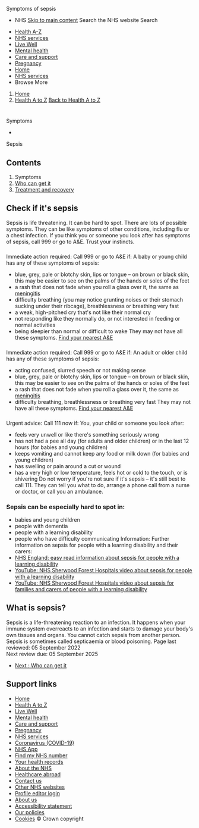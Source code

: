 
Symptoms of sepsis
 - NHS
[Skip to main content](#maincontent)
Search the NHS website
Search
* [Health A-Z](/conditions/)
* [NHS services](/nhs-services/)
* [Live Well](/live-well/)
* [Mental health](/mental-health/)
* [Care and support](/conditions/social-care-and-support-guide/)
* [Pregnancy](/pregnancy/)
* [Home](/)
* [NHS services](/nhs-services/)
* Browse
 More
1. [Home](/)
2. [Health A to Z](/conditions/)
[Back to 
 Health A to Z](/conditions/) 
# 
Symptoms
 
 - 
 Sepsis
## Contents
1. Symptoms
2. [Who can get it](/conditions/sepsis/who-can-get-it/)
3. [Treatment and recovery](/conditions/sepsis/treatment-and-recovery/)
## Check if it's sepsis
Sepsis is life threatening. It can be hard to spot.
There are lots of possible symptoms. They can be like symptoms of other conditions, including flu or a chest infection.
If you think you or someone you look after has symptoms of sepsis, call 999 or go to A&E. Trust your instincts.
### 
Immediate action required: Call 999 or go to A&E if:
A baby or young child has any of these symptoms of sepsis:
* blue, grey, pale or blotchy skin, lips or tongue – on brown or black skin, this may be easier to see on the palms of the hands or soles of the feet
* a rash that does not fade when you roll a glass over it, the same as [meningitis](/conditions/meningitis/)
* difficulty breathing (you may notice grunting noises or their stomach sucking under their ribcage), breathlessness or breathing very fast
* a weak, high-pitched cry that's not like their normal cry
* not responding like they normally do, or not interested in feeding or normal activities
* being sleepier than normal or difficult to wake
They may not have all these symptoms.
[Find your nearest A&E](https://www.nhs.uk/service-search/other-services/Accident-and-emergency-services/LocationSearch/428)
### 
Immediate action required: Call 999 or go to A&E if:
An adult or older child has any of these symptoms of sepsis:
* acting confused, slurred speech or not making sense
* blue, grey, pale or blotchy skin, lips or tongue – on brown or black skin, this may be easier to see on the palms of the hands or soles of the feet
* a rash that does not fade when you roll a glass over it, the same as [meningitis](/conditions/meningitis/)
* difficulty breathing, breathlessness or breathing very fast
They may not have all these symptoms.
[Find your nearest A&E](https://www.nhs.uk/service-search/other-services/Accident-and-emergency-services/LocationSearch/428)
### 
Urgent advice: Call 111 now if:
You, your child or someone you look after:
* feels very unwell or like there's something seriously wrong
* has not had a pee all day (for adults and older children) or in the last 12 hours (for babies and young children)
* keeps vomiting and cannot keep any food or milk down (for babies and young children)
* has swelling or pain around a cut or wound
* has a very high or low temperature, feels hot or cold to the touch, or is shivering
Do not worry if you're not sure if it's sepsis – it's still best to call 111.
They can tell you what to do, arrange a phone call from a nurse or doctor, or call you an ambulance.
### Sepsis can be especially hard to spot in:
* babies and young children
* people with dementia
* people with a learning disability
* people who have difficulty communicating
Information: 
Further information on sepsis for people with a learning disability and their carers:
* [NHS England: easy read information about sepsis for people with a learning disability](https://www.england.nhs.uk/publication/easy-read-information-sepsis/)
* [YouTube: NHS Sherwood Forest Hospitals video about sepsis for people with a learning disability](https://www.youtube.com/watch?v=6XM6wLe8u6Q&feature=youtu.be)
* [YouTube: NHS Sherwood Forest Hospitals video about sepsis for families and carers of people with a learning disability](https://www.youtube.com/watch?v=bGOpIoDrZPM&feature=youtu.be)
## What is sepsis?
Sepsis is a life-threatening reaction to an infection.
It happens when your immune system overreacts to an infection and starts to damage your body's own tissues and organs.
You cannot catch sepsis from another person.
Sepsis is sometimes called septicaemia or blood poisoning.
 Page last reviewed: 05 September 2022  
 Next review due: 05 September 2025
 
* [Next
:
Who can get it](/conditions/sepsis/who-can-get-it/)
## Support links
* [Home](/)
* [Health A to Z](/conditions/)
* [Live Well](/live-well/)
* [Mental health](/mental-health/)
* [Care and support](/conditions/social-care-and-support-guide/)
* [Pregnancy](/pregnancy/)
* [NHS services](/nhs-services/)
* [Coronavirus (COVID-19)](/conditions/coronavirus-covid-19/)
* [NHS App](/nhs-app/)
* [Find my NHS number](/nhs-services/online-services/find-nhs-number/)
* [Your health records](/using-the-nhs/about-the-nhs/your-health-records/)
* [About the NHS](/using-the-nhs/about-the-nhs/)
* [Healthcare abroad](/using-the-nhs/healthcare-abroad/apply-for-a-free-uk-global-health-insurance-card-ghic/)
* [Contact us](/contact-us/)
* [Other NHS websites](/nhs-sites/)
* [Profile editor login](/our-policies/profile-editor-login/)
* [About us](/about-us/)
* [Accessibility statement](/accessibility-statement/)
* [Our policies](/our-policies/)
* [Cookies](/our-policies/cookies-policy/)
© Crown copyright
